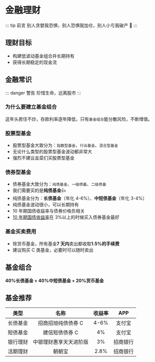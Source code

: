 # 金融理财

::: tip 前言
别人贪婪我恐惧，别人恐惧我加仓，别人小亏我破产 :rofl:
:::

## 理财目标

- 构建低波动基金组合并长期持有
- 获得长期稳定的现金流

## 金融常识

::: danger 警告
珍惜生命，远离股市
:::

### 为什么要建立基金组合

这年头房住不炒，存款利率逐年降低，只有`基金组合`能分散风险，不断增值。

### 股票型基金

- 股票型基金大致分为：`指数型基金`、`行业基金`、`混合型基金`
- 无论什么类型的股票型基金波动都非常大
- 强烈不建议韭菜们买股票型基金

### 债券型基金

- 债券基金大致分为：`纯债基金`、`一级债基`、`二级债基`
- 我们需要买的是**纯债基金**:+1:
- 纯债基金分为：**长债基金**（年化 4-6%）、**中短债基金**（年化 3-4%）
- 纯债基金波动很小，可以长期持有
- 10 年期国债收益率与债券价格负相关
- [10 年期国债收益率](https://wallstreetcn.com/markets/codes/CN10YR.OTC)在 3%以上的时候买入债券基金最好<Badge text="重点" type="tip"/>

### 基金买卖费用

- 除货币基金，所有基金**7 天内**卖出都收取**1.5%的手续费**
- 建议购买 C 类基金，必要时可以随时卖出

## 基金组合<Badge text="推荐" type="tip"/>

**40%长债基金 + 40%中短债基金 + 20%货币基金**

## 基金推荐<Badge text="自负盈亏" type="warning"/>

| 类型     |          名称          | 收益率 |   APP    |
| -------- | :--------------------: | :----: | :------: |
| 长债基金 |   招商招旭纯债债券 C   |  4-6%  |  支付宝  |
| 短债基金 |     建信短债债券 C     |   4%   |  支付宝  |
| 银行理财 | 中银理财惠享天天进阶版 |   3%   | 招商银行 |
| 活期理财 |         朝朝宝         |  2.8%  | 招商银行 |
